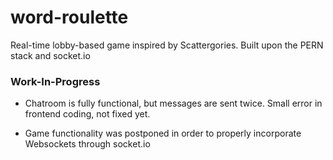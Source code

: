 # word-roulette
Real-time lobby-based game inspired by Scattergories. Built upon the PERN stack and socket.io

### Work-In-Progress

- Chatroom is fully functional, but messages are sent twice. Small error in frontend coding, not fixed yet.

- Game functionality was postponed in order to properly incorporate Websockets through socket.io
